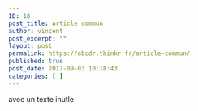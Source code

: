```yaml
---
ID: 18
post_title: article commun
author: vincent
post_excerpt: ""
layout: post
permalink: https://abcdr.thinkr.fr/article-commun/
published: true
post_date: 2017-09-03 10:18:43
categories: [ ]
---
```

avec un texte inutle